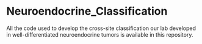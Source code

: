 # Neuroendocrine_Classification
All the code used to develop the cross-site classification our lab developed in well-differentiated neuroendocrine tumors is available in this repository.
